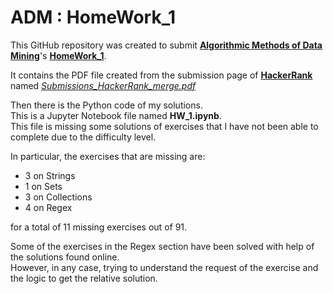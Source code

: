 # ADM : HomeWork_1

This GitHub repository was created to submit [**Algorithmic Methods of Data Mining**](http://aris.me/index.php/data-mining-ds-2022)'s [**HomeWork_1**](https://github.com/lucamaiano/ADM/blob/master/2022/Homework_1/homework1.pdf).

It contains the PDF file created from the submission page of [**HackerRank**](https://www.hackerrank.com/) named <u>*Submissions_HackerRank_merge.pdf*</u>

Then there is the Python code of my solutions.\
This is a Jupyter Notebook file named **HW_1.ipynb**.\
This file is missing some solutions of exercises that I have not been able to complete due to the difficulty level.

In particular, the exercises that are missing are:

* 3 on Strings
* 1 on Sets 
* 3 on Collections
* 4 on Regex

for a total of 11 missing exercises out of 91.


Some of the exercises in the Regex section have been solved with help of the solutions found online.\
However, in any case, trying to understand the request of the exercise and the logic to get the relative solution.

